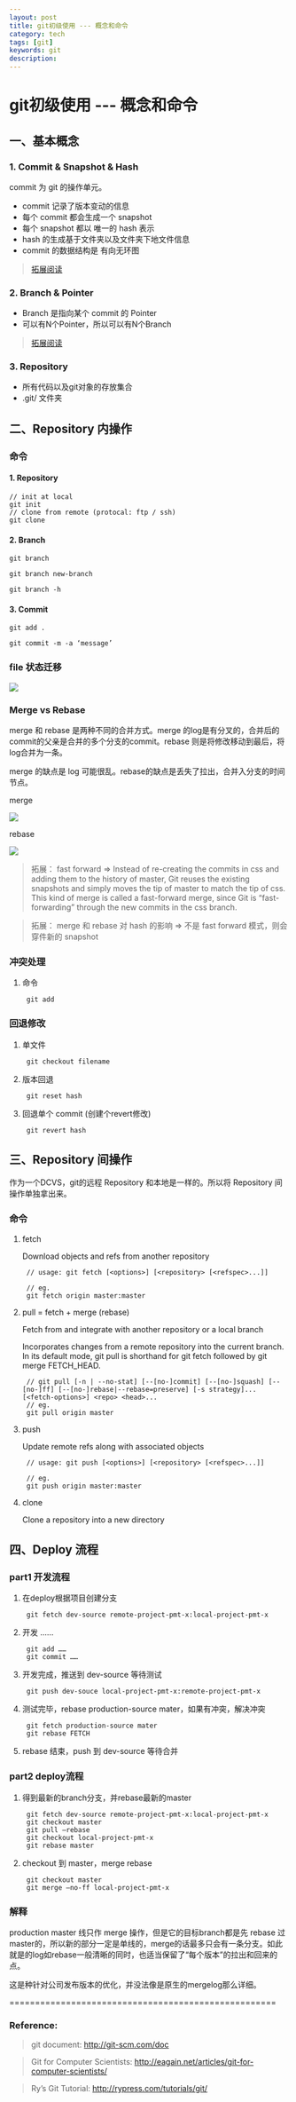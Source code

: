 ```yaml
---
layout: post                                   
title: git初级使用 --- 概念和命令             	   
category: tech
tags: [git]
keywords: git
description: 
---
```


# git初级使用 --- 概念和命令

## 一、基本概念

### 1. Commit & Snapshot & Hash

commit 为 git 的操作单元。

* commit 记录了版本变动的信息
* 每个 commit 都会生成一个 snapshot
* 每个 snapshot 都以 唯一的 hash 表示
* hash 的生成基于文件夹以及文件夹下地文件信息
* commit 的数据结构是 有向无环图


> [拓展阅读](http://eagain.net/articles/git-for-computer-scientists/)


### 2. Branch & Pointer

* Branch 是指向某个 commit 的 Pointer
* 可以有N个Pointer，所以可以有N个Branch

> [拓展阅读](http://git-scm.com/book/en/v1/Git-Branching-What-a-Branch-Is)

### 3. Repository

* 所有代码以及git对象的存放集合
* .git/ 文件夹

## 二、Repository 内操作

### 命令

#### 1. Repository

	// init at local
	git init
	// clone from remote (protocal: ftp / ssh)
    git clone


#### 2. Branch

	git branch
	
	git branch new-branch
	
	git branch -h
	
#### 3. Commit

	git add .
	
	git commit -m -a ‘message’
	

### file 状态迁移

![](http://going1000sblog-image.stor.sinaapp.com/lifecycle.png)

###  Merge vs Rebase 

merge 和 rebase 是两种不同的合并方式。merge 的log是有分叉的，合并后的commit的父亲是合并的多个分支的commit。rebase 则是将修改移动到最后，将log合并为一条。

merge 的缺点是 log 可能很乱。rebase的缺点是丢失了拉出，合并入分支的时间节点。

merge

![](http://going1000sblog-image.stor.sinaapp.com/merge-p1.png)

rebase

![](http://going1000sblog-image.stor.sinaapp.com/rebase-p1.png)

> 拓展： fast forward => 
> Instead of re-creating the commits in css and adding them to the history of master, Git reuses the existing snapshots and simply moves the tip of master to match the tip of css. This kind of merge is called a fast-forward merge, since Git is “fast-forwarding” through the new commits in the css branch.

> 拓展： merge 和 rebase 对 hash 的影响 => 不是 fast forward 模式，则会穿件新的 snapshot


### 冲突处理

1. 命令

		git add 

### 回退修改

1. 单文件

		git checkout filename

2. 版本回退

		git reset hash

3. 回退单个 commit (创建个revert修改)

		git revert hash


## 三、Repository 间操作

作为一个DCVS，git的远程 Repository 和本地是一样的。所以将 Repository 间操作单独拿出来。

### 命令

1. fetch
	
	Download objects and refs from another repository

		// usage: git fetch [<options>] [<repository> [<refspec>...]]
	
		// eg.
		git fetch origin master:master
		

2. pull = fetch + merge (rebase)

	Fetch from and integrate with another repository or a local branch
	
	Incorporates changes from a remote repository into the current branch. In its default mode, git pull is shorthand for git fetch followed by git merge FETCH_HEAD.
	
		// git pull [-n | --no-stat] [--[no-]commit] [--[no-]squash] [--[no-]ff] [--[no-]rebase|--rebase=preserve] [-s strategy]... [<fetch-options>] <repo> <head>...
		// eg.
		git pull origin master

3. push

	Update remote refs along with associated objects
		
		// usage: git push [<options>] [<repository> [<refspec>...]]
		
		// eg.
		git push origin master:master
		

4. clone

	Clone a repository into a new directory
	
## 四、Deploy 流程

### part1 开发流程

1. 在deploy根据项目创建分支

        git fetch dev-source remote-project-pmt-x:local-project-pmt-x

2. 开发 ……
        
        git add ……
        git commit ……
        

3. 开发完成，推送到 dev-source 等待测试

        git push dev-souce local-project-pmt-x:remote-project-pmt-x

4. 测试完毕，rebase production-source mater，如果有冲突，解决冲突

        git fetch production-source mater
        git rebase FETCH
        
5. rebase 结束，push 到 dev-source 等待合并
 
### part2 deploy流程

1. 得到最新的branch分支，并rebase最新的master

        git fetch dev-source remote-project-pmt-x:local-project-pmt-x
        git checkout master
        git pull —rebase
        git checkout local-project-pmt-x
        git rebase master

2. checkout 到 master，merge rebase

        git checkout master
        git merge —no-ff local-project-pmt-x

### 解释

production master 线只作 merge 操作，但是它的目标branch都是先 rebase 过master的，所以新的部分一定是单线的，merge的话最多只会有一条分支。如此就是的log如rebase一般清晰的同时，也适当保留了“每个版本”的拉出和回来的点。

这是种针对公司发布版本的优化，并没法像是原生的mergelog那么详细。

====================================================
### Reference:


> git document: http://git-scm.com/doc

> Git for Computer Scientists: http://eagain.net/articles/git-for-computer-scientists/

> Ry’s Git Tutorial: http://rypress.com/tutorials/git/




